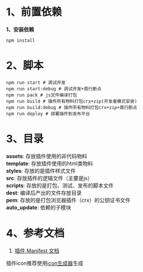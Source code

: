 # 1、前置依赖

**1、安装依赖**

```shell
npm install
```

# 2、脚本

```shell
npm run start # 调试开发
npm run start:debug # 调试开发+首行断点
npm run pack # js文件编译打包
npm run build # 插件所有物料打包crx+zip(开发者模式安装)
npm run build:debug # 插件所有物料打包crx+zip+首行断点
npm run deploy # 部署插件到发布平台
```

# 3、目录

**assets**: 存放插件使用的非代码物料  
**template**: 存放插件使用的html类物料  
**styles**: 存放的是插件样式文件  
**src**: 存放插件的逻辑文件（主要是js）  
**scripts**: 存放的是打包、测试、发布的脚本文件  
**dest**: 编译后产出的文件存放目录  
**pem**: 存放的是打包浏览器插件（crx）的公钥证书文件  
**auto_update**: 依赖的子模块

# 4、参考文档

1. [插件 Manifest 文档](https://developer.chrome.com/docs/extensions/mv3/manifest/)

插件icon推荐使用[icon生成器](https://www.logosc.cn/logo)生成
